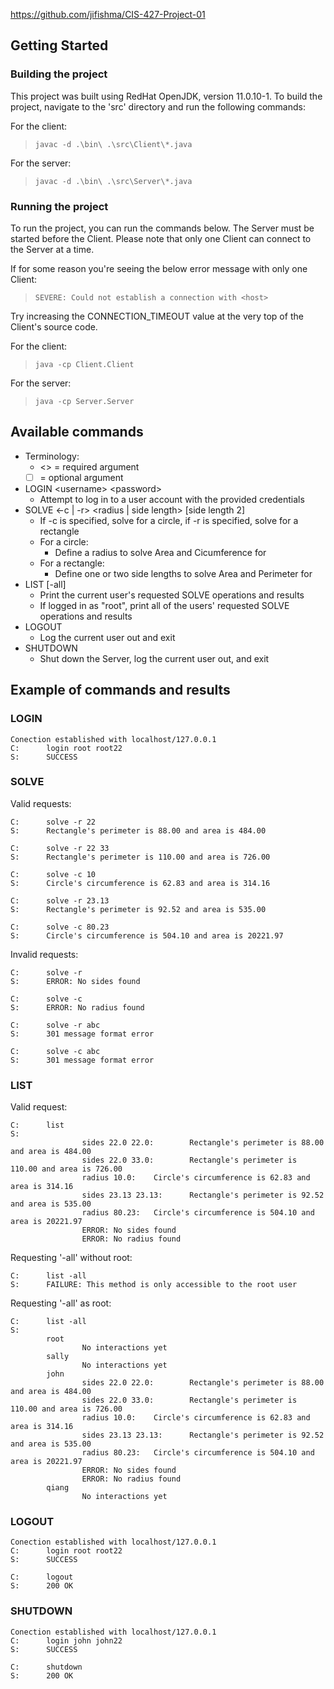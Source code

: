https://github.com/jifishma/CIS-427-Project-01

## Getting Started

### Building the project

This project was built using RedHat OpenJDK, version 11.0.10-1.
To build the project, navigate to the 'src' directory and run the following commands:

For the client:

> `javac -d .\bin\ .\src\Client\*.java`

For the server:

> `javac -d .\bin\ .\src\Server\*.java`

### Running the project

To run the project, you can run the commands below. The Server must be started before the Client. Please note that only one Client can connect to the Server at a time.

If for some reason you're seeing the below error message with only one Client:

> `SEVERE: Could not establish a connection with <host>`

Try increasing the CONNECTION_TIMEOUT value at the very top of the Client's source code.

For the client:

> `java -cp Client.Client`

For the server:

> `java -cp Server.Server`

## Available commands

-   Terminology:
    -   \<\> = required argument
    -   [ ] = optional argument
-   LOGIN \<username\> \<password\>
    -   Attempt to log in to a user account with the provided credentials
-   SOLVE \<-c | -r\> \<radius | side length\> [side length 2]
    -   If -c is specified, solve for a circle, if -r is specified, solve for a rectangle
    -   For a circle:
        -   Define a radius to solve Area and Cicumference for
    -   For a rectangle:
        -   Define one or two side lengths to solve Area and Perimeter for
-   LIST [-all]
    -   Print the current user's requested SOLVE operations and results
    -   If logged in as "root", print all of the users' requested SOLVE operations and results
-   LOGOUT
    -   Log the current user out and exit
-   SHUTDOWN
    -   Shut down the Server, log the current user out, and exit

## Example of commands and results

### LOGIN

```
Conection established with localhost/127.0.0.1
C:      login root root22
S:      SUCCESS
```

### SOLVE

Valid requests:

```
C:      solve -r 22
S:      Rectangle's perimeter is 88.00 and area is 484.00

C:      solve -r 22 33
S:      Rectangle's perimeter is 110.00 and area is 726.00

C:      solve -c 10
S:      Circle's circumference is 62.83 and area is 314.16

C:      solve -r 23.13
S:      Rectangle's perimeter is 92.52 and area is 535.00

C:      solve -c 80.23
S:      Circle's circumference is 504.10 and area is 20221.97
```

Invalid requests:

```
C:      solve -r
S:      ERROR: No sides found

C:      solve -c
S:      ERROR: No radius found

C:      solve -r abc
S:      301 message format error

C:      solve -c abc
S:      301 message format error
```

### LIST

Valid request:

```
C:      list
S:
                sides 22.0 22.0:        Rectangle's perimeter is 88.00 and area is 484.00
                sides 22.0 33.0:        Rectangle's perimeter is 110.00 and area is 726.00
                radius 10.0:    Circle's circumference is 62.83 and area is 314.16
                sides 23.13 23.13:      Rectangle's perimeter is 92.52 and area is 535.00
                radius 80.23:   Circle's circumference is 504.10 and area is 20221.97
                ERROR: No sides found
                ERROR: No radius found
```

Requesting '-all' without root:

```
C:      list -all
S:      FAILURE: This method is only accessible to the root user
```

Requesting '-all' as root:

```
C:      list -all
S:
        root
                No interactions yet
        sally
                No interactions yet
        john
                sides 22.0 22.0:        Rectangle's perimeter is 88.00 and area is 484.00
                sides 22.0 33.0:        Rectangle's perimeter is 110.00 and area is 726.00
                radius 10.0:    Circle's circumference is 62.83 and area is 314.16
                sides 23.13 23.13:      Rectangle's perimeter is 92.52 and area is 535.00
                radius 80.23:   Circle's circumference is 504.10 and area is 20221.97
                ERROR: No sides found
                ERROR: No radius found
        qiang
                No interactions yet
```

### LOGOUT

```
Conection established with localhost/127.0.0.1
C:      login root root22
S:      SUCCESS

C:      logout
S:      200 OK
```

### SHUTDOWN

```
Conection established with localhost/127.0.0.1
C:      login john john22
S:      SUCCESS

C:      shutdown
S:      200 OK
```
